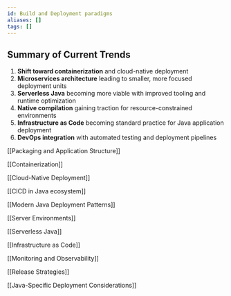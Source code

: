 ```yaml
---
id: Build and Deployment paradigms
aliases: []
tags: []
---
```


## Summary of Current Trends

1. **Shift toward containerization** and cloud-native deployment
2. **Microservices architecture** leading to smaller, more focused deployment units
3. **Serverless Java** becoming more viable with improved tooling and runtime optimization
4. **Native compilation** gaining traction for resource-constrained environments
5. **Infrastructure as Code** becoming standard practice for Java application deployment
6. **DevOps integration** with automated testing and deployment pipelines

[[Packaging and Application Structure]]

[[Containerization]]

[[Cloud-Native Deployment]]

[[CICD in Java ecosystem]]

[[Modern Java Deployment Patterns]]

[[Server Environments]]

[[Serverless Java]]

[[Infrastructure as Code]]

[[Monitoring and Observability]]

[[Release Strategies]]

[[Java-Specific Deployment Considerations]]
